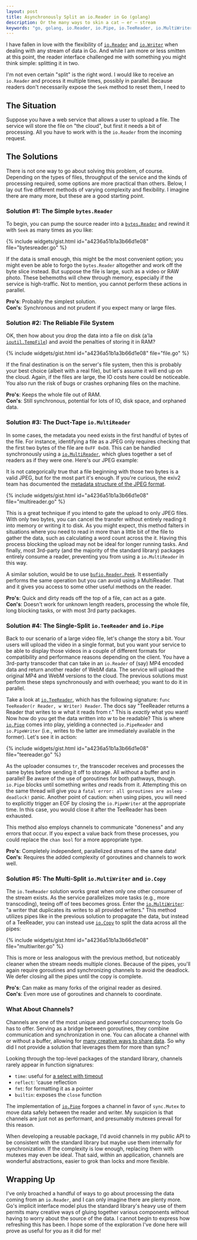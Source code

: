 ```yaml
---
layout: post
title: Asynchronously Split an io.Reader in Go (golang)
description: Or the many ways to skin a cat — er — stream
keywords: "go, golang, io.Reader, io.Pipe, io.TeeReader, io.MultiWriter, async, asynchronous, concurrent"
---
```


I have fallen in love with the flexibility of [`io.Reader`][reader] and [`io.Writer`][writer] when dealing with any stream of data in Go. And while I am more or less smitten at this point, the reader interface challenged me with something you might think simple: splitting it in two.

I'm not even certain "split" is the right word. I would like to receive an `io.Reader` and process it multiple times, possibly in parallel. Because readers don't necessarily expose the `Seek` method to reset them, I need to

## The Situation ##

Suppose you have a web service that allows a user to upload a file. The service will store the file on "the cloud", but first it needs a bit of processing. All you have to work with is the `io.Reader` from the incoming request.

## The Solutions ##

There is not one way to go about solving this problem, of course. Depending on the types of files, throughput of the service and the kinds of processing required, some options are more practical than others. Below, I lay out five different methods of varying complexity and flexibility. I imagine there are many more, but these are a good starting point.

### Solution #1: The Simple `bytes.Reader` ###

To begin, you can pump the source reader into a [`bytes.Reader`][bytes] and rewind it with `Seek` as many times as you like:

{% include widgets/gist.html id="a4236a51b1a3b66d1e08" file="bytesreader.go" %}

If the data is small enough, this might be the most convenient option; you might even be able to forgo the `bytes.Reader` altogether and work off the byte slice instead. But suppose the file is large, such as a video or RAW photo. These behemoths will chew through memory, especially if the service is high-traffic. Not to mention, you cannot perform these actions in parallel.

**Pro's**: Probably the simplest solution.<br/>
**Con's**: Synchronous and not prudent if you expect many or large files.

### Solution #2: The Reliable File System ###

OK, then how about you drop the data into a file on disk (a'la [`ioutil.TempFile`][tempFile]) and avoid the penalties of storing it in RAM?

{% include widgets/gist.html id="a4236a51b1a3b66d1e08" file="file.go" %}

If the final destination is on the server's file system, then this is probably your best choice (albeit with a real file), but let's assume it will end up on the cloud. Again, if the files are large, the IO costs here could be noticeable. You also run the risk of bugs or crashes orphaning files on the machine.

**Pro's**: Keeps the whole file out of RAM.<br/>
**Con's**: Still synchronous, potential for lots of IO, disk space, and orphaned data.

### Solution #3: The Duct-Tape `io.MultiReader` ###

In some cases, the metadata you need exists in the first handful of bytes of the file. For instance, identifying a file as a JPEG only requires checking that the first two bytes of the file are `0xFF 0xD8`. This can be handled synchronously using a [`io.MultiReader`][multiReader], which glues together a set of readers as if they were one. Here's our JPEG example:

<aside>It is not categorically true that a file beginning with those two bytes is a valid JPEG, but for the most part it's enough. If you're curious, the exiv2 team has documented the <a href="http://dev.exiv2.org/projects/exiv2/wiki/The_Metadata_in_JPEG_files">metadata structure of the JPEG format</a>.</aside>

{% include widgets/gist.html id="a4236a51b1a3b66d1e08" file="multireader.go" %}

This is a great technique if you intend to gate the upload to only JPEG files. With only two bytes, you can cancel the transfer without entirely reading it into memory or writing it to disk. As you might expect, this method falters in situations where you need to read in more than a little bit of the file to gather the data, such as calculating a word count across the it. Having this process blocking the upload may not be ideal for longer running tasks. And finally, most 3rd-party (and the majority of the standard library) packages entirely consume a reader, preventing you from using a `io.MultiReader` in this way.

A similar solution, would be to use [`bufio.Reader.Peek`][peek]. It essentially performs the same operation but you can avoid using a MultiReader. That and it gives you access to some other useful methods on the reader.

**Pro's**: Quick and dirty reads off the top of a file, can act as a gate.<br/>
**Con's**: Doesn't work for unknown length readers, processing the whole file, long blocking tasks, or with most 3rd party packages.

### Solution #4: The Single-Split `io.TeeReader` and `io.Pipe` ###

Back to our scenario of a large video file, let's change the story a bit. Your users will upload the video in a single format, but you want your service to be able to display those videos in a couple of different formats for compatibility and performance reasons depending on the client. You have a 3rd-party transcoder that can take in an `io.Reader` of (say) MP4 encoded data and return another reader of WebM data. The service will upload the original MP4 and WebM versions to the cloud. The previous solutions must perform these steps synchronously and with overhead; you want to do it in parallel.

Take a look at [`io.TeeReader`][teeReader], which has the following signature: `func TeeReader(r Reader, w Writer) Reader`. The docs say "TeeReader returns a Reader that writes to w what it reads from r." This is *exactly* what you want! Now how do you get the data written into *w* to be readable? This is where [`io.Pipe`][pipe] comes into play, yielding a connected `io.PipeReader` and `io.PipeWriter` (i.e., writes to the latter are immediately available in the former). Let's see it in action:

{% include widgets/gist.html id="a4236a51b1a3b66d1e08" file="teereader.go" %}

As the uploader consumes `tr`, the transcoder receives and processes the same bytes before sending it off to storage. All without a buffer and in parallel! Be aware of the use of goroutines for both pathways, though. `io.Pipe` blocks until something writes *and* reads from it. Attempting this on the same thread will give you a `fatal error: all goroutines are asleep - deadlock!` panic. Another point of caution: when using pipes, you will need to explicitly trigger an EOF by closing the `io.PipeWriter` at the appropriate time. In this case, you would close it after the TeeReader has been exhausted.

This method also employs channels to communicate "doneness" and any errors that occur. If you expect a value back from these processes, you could replace the `chan bool` for a more appropriate type.

**Pro's**: Completely independent, parallelized streams of the same data!<br/>
**Con's**: Requires the added complexity of goroutines and channels to work well.

### Solution #5: The Multi-Split `io.MultiWriter` and `io.Copy` ###

The `io.TeeReader` solution works great when only one other consumer of the stream exists. As the service parallelizes more tasks (e.g., more transcoding), teeing off of tees becomes gross. Enter the [`io.MultiWriter`][multiWriter]: "a writer that duplicates its writes to all provided writers." This method utilizes pipes like in the previous solution to propagate the data, but instead of a TeeReader, you can instead use [`io.Copy`][copy] to split the data across all the pipes:

{% include widgets/gist.html id="a4236a51b1a3b66d1e08" file="multiwriter.go" %}

This is more or less analogous with the previous method, but noticeably cleaner when the stream needs multiple clones. Because of the pipes, you'll again require goroutines and synchronizing channels to avoid the deadlock. We defer closing all the pipes until the copy is complete.

**Pro's**: Can make as many forks of the original reader as desired.<br/>
**Con's**: Even more use of goroutines and channels to coordinate.

### What About Channels? ###

Channels are one of the most unique and powerful concurrency tools Go has to offer. Serving as a bridge between goroutines, they combine communication and synchronization in one. You can allocate a channel with or without a buffer, allowing for [many creative ways to share data][channels]. So why did I not provide a solution that leverages them for more than sync?

Looking through the top-level packages of the standard library, channels rarely appear in function signatures:

* `time`: useful for [a select with timeout][chanTimeout]
* `reflect`: 'cause reflection
* `fmt`: for formatting it as a pointer
* `builtin`: exposes the `close` function

The implementation of [`io.Pipe`][pipeSrc] forgoes a channel in favor of `sync.Mutex` to move data safely between the reader and writer. My suspicion is that channels are just not as performant, and presumably mutexes prevail for this reason.

When developing a reusable package, I'd avoid channels in my public API to be consistent with the standard library but maybe use them internally for synchronization. If the complexity is low enough, replacing them with mutexes may even be ideal. That said, within an application, channels are wonderful abstractions, easier to grok than locks and more flexible.

## Wrapping Up ##

I've only broached a handful of ways to go about processing the data coming from an `io.Reader`, and I can only imagine there are plenty more. Go's implicit interface model plus the standard library's heavy use of them permits many creative ways of gluing together various components without having to worry about the source of the data. I cannot begin to express how refreshing this has been. I hope some of the exploration I've done here will prove as useful for you as it did for me!

[bytes]: https://golang.org/pkg/bytes/#NewReader
[chan]: https://golang.org/ref/mem#tmp_7
[channels]: https://golang.org/doc/effective_go.html#channels
[chanTimeout]: https://gobyexample.com/timeouts
[copy]: https://golang.org/pkg/io/#Copy
[multiReader]: https://golang.org/pkg/io/#MultiReader
[multiWriter]: https://golang.org/pkg/io/#MultiWriter
[peek]: https://golang.org/pkg/bufio/#Reader.Peek
[pipe]: https://golang.org/pkg/io/#Pipe
[pipeSrc]: https://golang.org/src/io/pipe.go
[reader]: https://golang.org/pkg/io/#Reader
[readFrom]: https://golang.org/pkg/bytes/#Buffer.ReadFrom
[teeReader]: https://golang.org/pkg/io/#TeeReader
[tempFile]: https://golang.org/pkg/io/ioutil/#TempFile
[writer]: https://golang.org/pkg/io/#Writer
